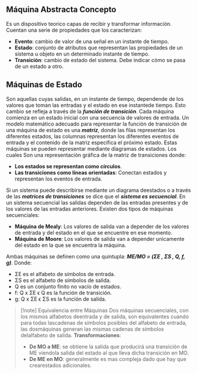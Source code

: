 
## Máquina Abstracta Concepto

Es un dispositivo teorico capas de recibir y transformar información. Cuentan una serie de propiedades que los caracterizan:

- **Evento**: cambio de valor de una señal en un instante de tiempo.
- **Estado**: conjunto de atributos que representan las propiedades de un sistema u objeto en un determinado instante de tiempo.
- **Transición**: cambio de estado del sistema. Debe indicar cómo se pasa de un estado a otro.

## Máquinas de Estado

Son aquellas cuyas salidas, en un instante de tiempo, dependende de los valores que toman las entradas y el estado en ese instantede tiempo. Esto cambio se refleja a través de la ***función de transición***. Cada máquina comienza en un estado inicial con una secuencia de valores de entrada.
Un modelo matemático adecuado para representar la función de transición de una máquina de estado es una ***matriz***, donde las filas representan los diferentes estados, las columnas representan los diferentes eventos de entrada y el contenido de la matriz especifica el próximo estado.
Estas máquinas se pueden representar mediante diagramas de estados. Los cuales Son una representación gráfica de la matriz de transiciones donde:

- **Los estados se representan como círculos**.
- **Las transiciones como líneas orientadas**: Conectan estados y representan los eventos de entrada.

Si un sistema puede describirse mediante un diagrama deestados o a través de las ***matrices de transiciones*** se dice que el ***sistema es secuencial***. En un sistema secuencial las salidas dependen de las entradas presentes y de los valores de las entradas anteriores. Existen dos tipos de máquinas secuenciales:

- **Máquina de Mealy**: Los valores de salida van a depender de los valores de entrada y del estado en el que se encuentre en ese momento.
- **Máquina de Moore**: Los valores de salida van a depender unicamente del estado en la que se encuentra la máquina.

Ambas máquinas se definen como una quintupla: ***ME/MO = (ΣE , ΣS , Q, f, g)***. Donde:

- ΣE es el alfabeto de símbolos de entrada.
- ΣS es el alfabeto de símbolos de salida.
- Q es un conjunto finito no vacío de estados.
- f: Q x ΣE ϵ Q es la función de transición.
- g: Q x ΣE ϵ ΣS es la función de salida.

>[!note] Equivalencia entre Máquinas
>Dos máquinas secuenciales, con los mismos alfabetos deentrada y de salida, son equivalentes cuando para todas lascadenas de símbolos posibles del alfabeto de entrada, las dosmáquinas generan las mismas cadenas de símbolos delalfabeto de salida.
>**Transformaciones**:
>- **De MO a ME**: se obtiene la salida que producirá una transición de ME viendola salida del estado al que lleva dicha transición en MO.
>- **De ME en MO**: generalmente es mas compleja dado que hay que crearestados adicionales.

